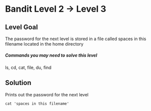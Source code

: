 # Bandit Level 2 → Level 3
## Level Goal

The password for the next level is stored in a file called spaces in this filename located in the home directory
##### Commands you may need to solve this level
ls, cd, cat, file, du, find

## Solution

Prints out the password for the next level
```
cat 'spaces in this filename'
```
